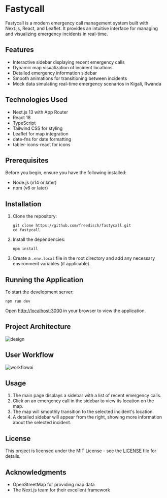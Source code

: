 # Fastycall

Fastycall is a modern emergency call management system built with Next.js, React, and Leaflet. It provides an intuitive interface for managing and visualizing emergency incidents in real-time.

## Features

- Interactive sidebar displaying recent emergency calls
- Dynamic map visualization of incident locations
- Detailed emergency information sidebar
- Smooth animations for transitioning between incidents
- Mock data simulating real-time emergency scenarios in Kigali, Rwanda

## Technologies Used

- Next.js 13 with App Router
- React 18
- TypeScript
- Tailwind CSS for styling
- Leaflet for map integration
- date-fns for date formatting
- tabler-icons-react for icons

## Prerequisites

Before you begin, ensure you have the following installed:
- Node.js (v14 or later)
- npm (v6 or later)

## Installation

1. Clone the repository:
   ```
   git clone https://github.com/freedisch/fastycall.git
   cd fastycall
   ```

2. Install the dependencies:
   ```
   npm install
   ```

3. Create a `.env.local` file in the root directory and add any necessary environment variables (if applicable).

## Running the Application

To start the development server:

```
npm run dev
```

Open [http://localhost:3000](http://localhost:3000) in your browser to view the application.

## Project Architecture

![design](https://github.com/user-attachments/assets/5ccf2151-4856-455a-81d4-4f7fe4f1fffd)


## User Workflow

![workflowai](https://github.com/user-attachments/assets/332948a6-f1bd-4917-998e-33f8c9b58b22)


## Usage

1. The main page displays a sidebar with a list of recent emergency calls.
2. Click on an emergency call in the sidebar to view its location on the map.
3. The map will smoothly transition to the selected incident's location.
4. A detailed sidebar will appear from the right, showing more information about the selected incident.



## License

This project is licensed under the MIT License - see the [LICENSE](LICENSE) file for details.

## Acknowledgments

- OpenStreetMap for providing map data
- The Next.js team for their excellent framework

